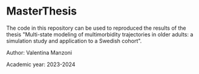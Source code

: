 # MasterThesis
The code in this repository can be used to reproduced the results of the thesis "Multi-state modeling of multimorbidity trajectories in older adults: a simulation study and application to a Swedish cohort".

Author: Valentina Manzoni

Academic year: 2023-2024
